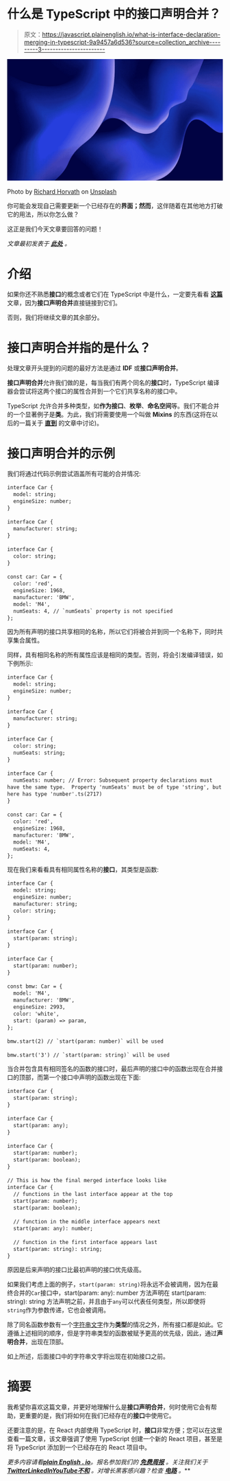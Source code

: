# 什么是 TypeScript 中的接口声明合并？

> 原文：<https://javascript.plainenglish.io/what-is-interface-declaration-merging-in-typescript-9a9457a6d536?source=collection_archive---------3----------------------->

![](img/b6371067d3de358761ddc07b045fb0d3.png)

Photo by [Richard Horvath](https://unsplash.com/es/@orwhat?utm_source=unsplash&utm_medium=referral&utm_content=creditCopyText) on [Unsplash](https://unsplash.com/s/photos/abstract?utm_source=unsplash&utm_medium=referral&utm_content=creditCopyText)

你可能会发现自己需要更新一个已经存在的**界面；然而**，这伴随着在其他地方打破它的用法，所以你怎么做？

这正是我们今天文章要回答的问题！

*文章最初发表于* [***此处***](https://upmostly.com/typescript/what-is-interface-declaration-merging-in-typescript) *。*

# 介绍

如果你还不熟悉**接口**的概念或者它们在 TypeScript 中是什么，一定要先看看 [**这篇**](https://upmostly.com/tutorials/what-are-interfaces-in-typescript) 文章，因为**接口声明合并**直接链接到它们。

否则，我们将继续文章的其余部分。

# 接口声明合并指的是什么？

处理文章开头提到的问题的最好方法是通过 **IDF** 或**接口声明合并**。

**接口声明合并**允许我们做的是，每当我们有两个同名的**接口**时，TypeScript 编译器会尝试将这两个接口的属性合并到一个它们共享名称的接口中。

TypeScript 允许合并多种类型，如**作为接口**、**枚举**、**命名空间**等。我们不能合并的一个显著例子是**类**。为此，我们将需要使用一个叫做 **Mixins** 的东西(这将在以后的一篇关于 [**直到**](https://upmostly.com/) 的文章中讨论)。

# 接口声明合并的示例

我们将通过代码示例尝试涵盖所有可能的合并情况:

```
interface Car {
  model: string;
  engineSize: number;
}

interface Car {
  manufacturer: string;
}

interface Car {
  color: string;
}

const car: Car = {
  color: 'red',
  engineSize: 1968,
  manufacturer: 'BMW',
  model: 'M4',
  numSeats: 4, // `numSeats` property is not specified
};
```

因为所有声明的接口共享相同的名称，所以它们将被合并到同一个名称下，同时共享集合属性。

同样，具有相同名称的所有属性应该是相同的类型。否则，将会引发编译错误，如下例所示:

```
interface Car {
  model: string;
  engineSize: number;
}

interface Car {
  manufacturer: string;
}

interface Car {
  color: string;
  numSeats: string;
}

interface Car {
  numSeats: number; // Error: Subsequent property declarations must have the same type.  Property 'numSeats' must be of type 'string', but here has type 'number'.ts(2717)
}

const car: Car = {
  color: 'red',
  engineSize: 1968,
  manufacturer: 'BMW',
  model: 'M4',
  numSeats: 4,
};
```

现在我们来看看具有相同属性名称的**接口**，其类型是函数:

```
interface Car {
  model: string;
  engineSize: number;
  manufacturer: string;
  color: string;
}

interface Car {
  start(param: string);
}

interface Car {
  start(param: number);
}

const bmw: Car = {
  model: 'M4',
  manufacturer: 'BMW',
  engineSize: 2993,
  color: 'white',
  start: (param) => param,
};

bmw.start(2) // `start(param: number)` will be used

bmw.start('3') // `start(param: string)` will be used
```

当合并包含具有相同签名的函数的接口时，最后声明的接口中的函数出现在合并接口的顶部，而第一个接口中声明的函数出现在下面:

```
interface Car {
  start(param: string);
}

interface Car {
  start(param: any);
}

interface Car {
  start(param: number);
  start(param: boolean);
}

// This is how the final merged interface looks like
interface Car {
  // functions in the last interface appear at the top
  start(param: number);
  start(param: boolean);

  // function in the middle interface appears next
  start(param: any): number;

  // function in the first interface appears last
  start(param: string): string;
}
```

原因是后来声明的接口比最初声明的接口优先级高。

如果我们考虑上面的例子，`start(param: string)`将永远不会被调用，因为在最终合并的`Car`接口中，start(param: any): number 方法声明在 start(param: string): string 方法声明之前，并且由于`any`可以代表任何类型，所以即使将`string`作为参数传递，它也会被调用。

除了同名函数参数有一个[字符串文字](https://www.digitalocean.com/community/tutorials/typescript-string-literal-types)作为**类型**的情况之外，所有接口都是如此。它遵循上述相同的顺序，但是字符串类型的函数被赋予更高的优先级，因此，通过**声明合并**，出现在顶部。

如上所述，后面接口中的字符串文字将出现在初始接口之前。

# 摘要

我希望你喜欢这篇文章，并更好地理解什么是**接口声明合并**，何时使用它会有帮助，更重要的是，我们将如何在我们已经存在的**接口**中使用它。

还要注意的是，在 React 内部使用 TypeScript 时，**接口**非常方便；您可以在这里查看一篇文章，该文章强调了使用 TypeScript 创建一个新的 React 项目，甚至是将 TypeScript 添加到一个已经存在的 React 项目中。

*更多内容请看*[***plain English . io***](https://plainenglish.io/)*。报名参加我们的* [***免费周报***](http://newsletter.plainenglish.io/) *。关注我们关于*[***Twitter***](https://twitter.com/inPlainEngHQ)[***LinkedIn***](https://www.linkedin.com/company/inplainenglish/)*[***YouTube***](https://www.youtube.com/channel/UCtipWUghju290NWcn8jhyAw)*[***不和***](https://discord.gg/GtDtUAvyhW) *。对增长黑客感兴趣？检查* [***电路***](https://circuit.ooo/) *。***